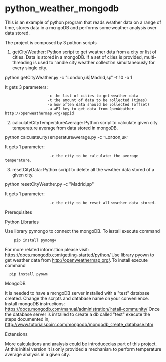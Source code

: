 # python_weather_mongodb
This is an example of python program that reads weather data on a range of time, stores data in a mongoDB and performs some weather analysis over data stored.

The project is composed by 3 python scripts

1. getCityWeather: Python script to get weather data from a city or list of cities. Data is stored in a mongoDB. If a set of cities is provided, multi-threading is used to handle city weather collection simultaneously for every single city. 
  
  python getCityWeather.py -c "London,uk|Madrid,sp" -t 10 -o 1
  
  It gets 3 parameters: 

                       -c the list of cities to get weather data
                       -t the amount of data to be collected (times)
                       -o how often data should be collected (offset)
                       -a API key to get data from OpenWeather http://openweathermap.org/appid
  
2. calculateCityTemperatureAverage: Python script to calculate given city temperature average from data stored in mongoDB.
 
  python calculateCityTemperatureAverage.py -c "London,uk" 
 
  It gets 1 parameter: 
                      
                        -c the city to be calculated the average temperature.
3. resetCityData: Python script to delete all the weather data stored of a given city.
  
  python resetCityWeather.py -c "Madrid,sp"
  
  It gets 1 parameter: 

                        -c the city to be reset all weather data stored.

Prerequisites

  Python Libraries

  Use library pymongo to connect the mongoDB. To install execute command
  
        pip install pymongo
  
  For more related information please visit: https://docs.mongodb.com/getting-started/python/
  Use library pyown to get weather data from http://openweathermap.org/. To install execute command 
      
      pip install pyowm
    
  MongoDB

  
  It is needed to have a mongoDB server installed with a "test" database created. Change the scripts and database name on your convenience.
  Install mongoDB instructions: https://docs.mongodb.com/manual/administration/install-community/
  Once the database server is installed to create a db called "test" execute the steps documented in,
     http://www.tutorialspoint.com/mongodb/mongodb_create_database.htm
  
  Extensions

  More calculations and analysis could be introduced as part of this project. At this initial version it is only provided a mechanism to perform temperature average analysis in a given city. 
  

